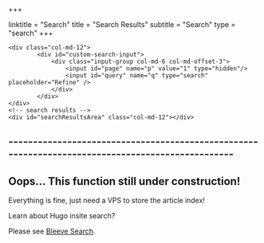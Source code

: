 +++

linktitle = "Search"
title = "Search Results"
subtitle = "Search"
type = "search"
+++

<form method="GET"  role="search" id="search" action="/search">
<div class="row">
    <!-- search form -->

    <div class="col-md-12">
            <div id="custom-search-input">
                <div class="input-group col-md-6 col-md-offset-3">
                    <input id="page" name="p" value="1" type="hidden"/>
                    <input id="query" name="q" type="search" placeholder="Refine" />
                </div>
            </div>
    </div>
    <!-- search results -->
    <div id="searchResultsArea" class="col-md-12"></div>
</div>
</form>

## -------------------------------------------------------------------------------------------------  

## Oops... This function still under construction!

Everything is fine, just need a VPS to store the article index!

Learn about Hugo insite search? 

Please see <a href="https://github.com/blevesearch/hugoidx">Bleeve Search</a>.

<script id="searchResultsTmpl" type="text/x-handlebars-template">

    <h5>
        {{#hasMultiplePages}}Page {{page}} of {{/hasMultiplePages}}
        {{total_hits}} results ({{searchTime}})
    </h5>

    <div class="col-md-8">
    {{#hits}}
        <div>
            <b>
                <a class="resultLink" href="{{id}}">{{fields.title}}</a>
            </b>
                     
            <span class="badge pull-right">{{roundScore}}</span>
                    
            <div class="panel panel-default">
                <div class="panel-heading">

                    <b>{{fields.author}}</b> on {{fields.date}}
                </div>

                <div class="panel-body">
                    {{#fragments}}
                        <div>
                            {{#content}}
                                <div>{{{.}}}</div>
                            {{/content}}
                        </div>
                    {{/fragments}}
                </div>

            </div>
        </div>
    {{/hits}}
    </div>

    <div class="col-md-3 col-md-offset-1">
        <h3>Refine Results</h3>
        {{#each facets}}
            <div class="panel panel-default">
                <div class="panel-heading"><b>{{@key}}</b></div>
                <div class="panel-body">
                    {{#each terms}}
                    <div class="checkbox">
                      <label>
                        <input name="f{{@../key}}" type="checkbox" value="{{term}}" onclick="toggleFilter('{{@../key}}','{{term}}',event);" {{checked isChecked}}>
                        {{term}} ({{count}})
                      </label>
                    </div>
                    {{/each}}
                    {{#each date_ranges}}
                    <div class="checkbox">
                      <label>
                        <input name="f{{@../key}}" type="checkbox" value="{{name}}" onclick="toggleFilter('{{@../key}}','{{name}}',event);" {{checked isChecked}}>
                        {{name}} ({{count}})
                      </label>
                    </div>
                    {{/each}}
                </div>
            </div>
        {{/each}}
    </div>


    {{#hasMultiplePages}}
        <div class="col-md-4 col-md-offset-4">
            <ul class="pagination">
                {{#notOnFirstPage}}
                    <li>
                        <a onclick="jumpToPage({{prevPage}})" href="">&laquo;</a>

                {{/notOnFirstPage}}

                {{#validPages}}
                    <li class="{{clazz}}">
                        <a href="" onclick="jumpToPage({{index}}, event)">{{index}}</a>
                    </li>
                {{/validPages}}
                
                {{#notOnLastPage}}
                    <li>
                        <a onclick="jumpToPage(nextPage)" href="">&raquo;</a>
                    </li>
                {{/notOnLastPage}}
            </ul>
        </div>
    {{/hasMultiplePages}}
</script>
<script id="noHitsTmpl" type="text/x-handlebars-template">
    <h5>Your search - {{userQuery}} - did not match any documents.</h5>
</script>
<script id="searchErrorTmpl" type="text/x-handlebars-template">
    <h5>Error executing search: {{msg}}</h5>
</script>
